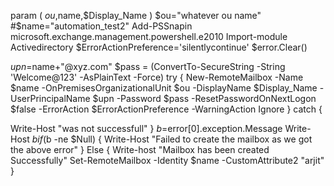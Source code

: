 
param (
   $ou,$name,$Display_Name
)
$ou="whatever ou name"
#$name="automation_test2"
Add-PSSnapin microsoft.exchange.management.powershell.e2010
Import-module Activedirectory
$ErrorActionPreference='silentlycontinue'
$error.Clear()

$upn=$name+"@xyz.com"
$pass = (ConvertTo-SecureString -String 'Welcome@123' -AsPlainText -Force)
try
{
New-RemoteMailbox -Name $name -OnPremisesOrganizationalUnit $ou -DisplayName $Display_Name -UserPrincipalName $upn -Password $pass -ResetPasswordOnNextLogon $false -ErrorAction $ErrorActionPreference -WarningAction Ignore
}
catch
{

Write-Host "was not successfull"
}
$b=$error[0].exception.Message 
Write-Host $b
if ($b -ne $Null)
{
Write-Host "Failed to create the mailbox as we got the above error" 
}
Else {
Write-host "Mailbox has been created Successfully"
Set-RemoteMailbox -Identity $name -CustomAttribute2 "arjit"
}







